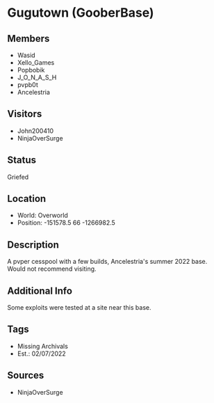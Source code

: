 # Gugutown (GooberBase)

## Members
- Wasid
- Xello\_Games
- Popbobik
- J\_O\_N\_A\_S\_H
- pvpb0t
- Ancelestria

## Visitors
- John200410
- NinjaOverSurge

## Status
Griefed

## Location
- World: Overworld
- Position: -151578.5 66 -1266982.5

## Description
A pvper cesspool with a few builds, Ancelestria's summer 2022 base. Would not recommend visiting.

## Additional Info
Some exploits were tested at a site near this base.

## Tags
- Missing Archivals
- Est.: 02/07/2022

## Sources
- NinjaOverSurge